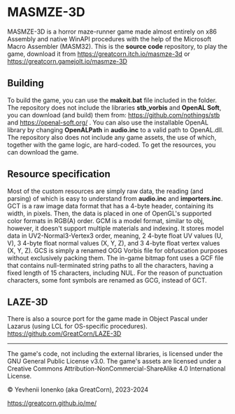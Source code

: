 # MASMZE-3D
MASMZE-3D is a horror maze-runner game made almost entirely on x86 Assembly and native WinAPI procedures with the help of the Microsoft Macro Assembler (MASM32).
This is the **source code** repository, to play the game, download it from https://greatcorn.itch.io/masmze-3d or https://greatcorn.gamejolt.io/masmze-3D

## Building
To build the game, you can use the **makeit.bat** file included in the folder.
The repository does not include the libraries **stb_vorbis** and **OpenAL Soft**, you can download (and build) them from: https://github.com/nothings/stb and https://openal-soft.org/ . You can also use the installable OpenAL library by changing **OpenALPath** in **audio.inc** to a valid path to OpenAL.dll.
The repository also does not include any game assets, the use of which, together with the game logic, are hard-coded. To get the resources, you can download the game.

## Resource specification
Most of the custom resources are simply raw data, the reading (and parsing) of which is easy to understand from **audio.inc** and **importers.inc**.
GCT is a raw image data format that has a 4-byte header, containing its width, in pixels. Then, the data is placed in one of OpenGL's supported color formats in RGB(A) order.
GCM is a model format, similar to obj, however, it doesn't support multiple materials and indexing. It stores model data in UV2-Normal3-Vertex3 order, meaning, 2 4-byte float UV values (U, V), 3 4-byte float normal values (X, Y, Z), and 3 4-byte float vertex values (X, Y, Z).
GCS is simply a renamed OGG Vorbis file for obfuscation purposes without exclusively packing them.
The in-game bitmap font uses a GCF file that contains null-terminated string paths to all the characters, having a fixed length of 15 characters, including NUL. For the reason of punctuation characters, some font symbols are renamed as GCG, instead of GCT.

## LAZE-3D
There is also a source port for the game made in Object Pascal under Lazarus (using LCL for OS-specific procedures).
https://github.com/GreatCorn/LAZE-3D

***

The game's code, not including the external libraries, is licensed under the GNU General Public License v3.0. The game's assets are licensed under a Creative Commons Attribution-NonCommercial-ShareAlike 4.0 International License.

© Yevhenii Ionenko (aka GreatCorn), 2023-2024

https://greatcorn.github.io/me/
